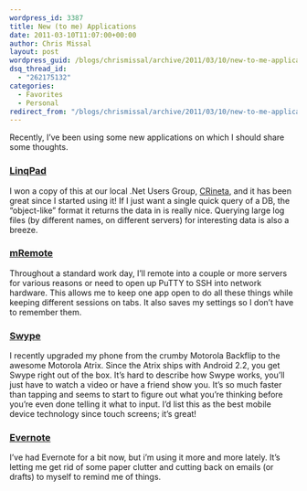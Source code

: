 ```yaml
---
wordpress_id: 3387
title: New (to me) Applications
date: 2011-03-10T11:07:00+00:00
author: Chris Missal
layout: post
wordpress_guid: /blogs/chrismissal/archive/2011/03/10/new-to-me-applications.aspx
dsq_thread_id:
  - "262175132"
categories:
  - Favorites
  - Personal
redirect_from: "/blogs/chrismissal/archive/2011/03/10/new-to-me-applications.aspx/"
---
```

Recently, I&#8217;ve been using some new applications on which I should share some thoughts.

### [LinqPad](http://www.linqpad.net/)

I won a copy of this at our local .Net Users Group, [CRineta](http://crineta.org), and it has been great since I started using it! If I just want a single quick query of a DB, the &#8220;object-like&#8221; format it returns the data in is really nice. Querying large log files (by different names, on different servers) for interesting data is also a breeze.

### [mRemote](http://www.mremote.org/wiki/)

Throughout a standard work day, I&#8217;ll remote into a couple or more servers for various reasons or need to open up PuTTY to SSH into network hardware. This allows me to keep one app open to do all these things while keeping different sessions on tabs. It also saves my settings so I don&#8217;t have to remember them.

### [Swype](http://swypeinc.com/)

I recently upgraded my phone from the crumby Motorola Backflip to the awesome Motorola Atrix. Since the Atrix ships with Android 2.2, you get Swype right out of the box. It&#8217;s hard to describe how Swype works, you&#8217;ll just have to watch a video or have a friend show you. It&#8217;s so much faster than tapping and seems to start to figure out what you&#8217;re thinking before you&#8217;re even done telling it what to input. I&#8217;d list this as the best mobile device technology since touch screens; it&#8217;s great!

### [Evernote](http://evernote.com/)

I&#8217;ve had Evernote for a bit now, but i&#8217;m using it more and more lately. It&#8217;s letting me get rid of some paper clutter and cutting back on emails (or drafts) to myself to remind me of things.

&nbsp;